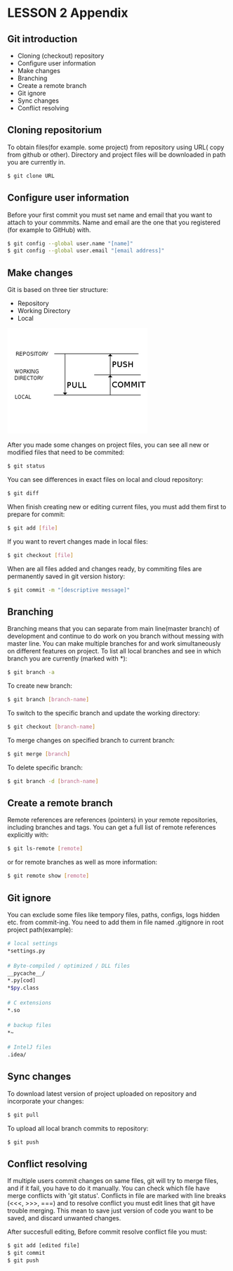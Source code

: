 LESSON 2 Appendix
=================

Git introduction
----------------

- Cloning (checkout) repository
- Configure user information
- Make changes
- Branching
- Create a remote branch
- Git ignore
- Sync changes
- Conflict resolving

Cloning repositorium
--------------------

To obtain files(for example. some project) from repository using URL( copy from github or other).
Directory and project files will be downloaded in path you are currently in.

```bash
$ git clone URL
```

Configure user information
--------------------------

Before your first commit you must set name and email that you want to attach to your commmits.
Name and email are the one that you registered (for example to GitHub) with.

```bash
$ git config --global user.name "[name]"
$ git config --global user.email "[email address]"
```

Make changes
------------

Git is based on three tier structure:
- Repository
- Working Directory
- Local

![alt tag](https://raw.githubusercontent.com/digital-cube/edu/master/git/2016-09-23-git/git.png)


After you made some changes on project files, you can see all new or modified files that need to be commited:

```bash
$ git status
```

You can see differences in exact files on local and cloud repository:

```bash
$ git diff
```

When finish creating new or editing current files, you must add them first to prepare for commit:

 ```bash
$ git add [file]
 ```

If you want to revert changes made in local files:

```bash
$ git checkout [file]
```

When are all files added and changes ready, by commiting files are permanently saved in git version history:

```bash
$ git commit -m "[descriptive message]"
```

Branching
---------

Branching means that you can separate from main line(master branch) of development and continue to do work on you branch without messing with master line.
You can make multiple branches for and work simultaneously on different features on project. To list all local branches and see in which branch you are currently (marked with *):

```bash
$ git branch -a
```

To create new branch:

```bash
$ git branch [branch-name]
```

To switch to the specific branch and update the working directory:

```bash
$ git checkout [branch-name]
```

To merge changes on specified branch to current branch:

```bash
$ git merge [branch]
```

To delete specific branch:

```bash
$ git branch -d [branch-name]
```
Create a remote branch
----------------------

Remote references are references (pointers) in your remote repositories, including branches and tags.
You can get a full list of remote references explicitly with:

```bash
$ git ls-remote [remote]
```

or for remote branches as well as more information:

```bash
$ git remote show [remote]
```

Git ignore
----------

You can exclude some files like tempory files, paths, configs, logs hidden etc. from commit-ing. You need to add them in file named .gitignore in root project path(example):

```bash
# local settings
*settings.py

# Byte-compiled / optimized / DLL files
__pycache__/
*.py[cod]
*$py.class

# C extensions
*.so

# backup files
*~

# IntelJ files
.idea/

```

Sync changes
------------

To download latest version of project uploaded on repository and incorporate your changes:

```bash
$ git pull
```

To upload all local branch commits to repository:

```bash
$ git push
```

Conflict resolving
------------------

If multiple users commit changes on same files, git will try to merge files, and if it fail, you have to do it manually. You can check which file have merge
conflicts with 'git status'. Conflicts in file are marked with line breaks (\<\<\<, \>\>\>, \=\=\=) and to resolve conflict you must edit lines that git have trouble merging.
This mean to save just version of code you want to be saved, and discard unwanted changes.

After succesfull editing, Before commit resolve conflict file you must:

```bash
$ git add [edited file]
$ git commit
$ git push
```
